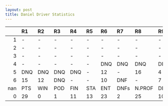```yaml
---
layout: post 
title: Daniel Driver Statistics
--- 
```


|     | R1   | R2   | R3   | R4   | R5   | R6   | R7   | R8     | R9   | R10   | R11   | R12   | Points   | Pos   |
|----:|:-----|:-----|:-----|:-----|:-----|:-----|:-----|:-------|:-----|:------|:------|:------|:---------|:------|
|   1 | -    | -    | -    | -    | -    | -    | -    | -      | -    | -     | -     | -     | nan      | nan   |
|   2 | -    | -    | -    | -    | -    | -    | -    | -      | -    | -     | -     | -     | nan      | nan   |
|   3 | -    | -    | -    | -    | -    | -    | -    | -      | -    | -     | 12    | -     | 0.0      | 26.0  |
|   4 | -    | -    | -    | -    | -    | DNQ  | DNQ  | DNQ    | DNQ  | DNQ   | 3     | 10    | 14.0     | 15.0  |
|   5 | DNQ  | DNQ  | DNQ  | DNQ  | -    | 12   | -    | 16     | 4    | -     | 18    | DNF   | 10.0     | 18.0  |
|   6 | 15   | 12   | DNQ  | -    | -    | 10   | DNF  | -      | 7    | nan   | nan   | nan   | 5.0      | 20.0  |
| nan | PTS  | WIN  | POD  | FIN  | STA  | ENT  | DNFs | N.PROF | DNQ  | %FIN  | PPR   | BST   | CHA      | RNK   |
|   0 | 29   | 0    | 1    | 11   | 13   | 23   | 2    | 25     | 10   | 84.62 | 1.26  | 3     | 0.0      | 37.0  |